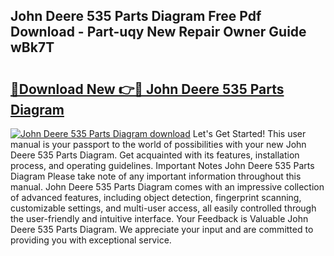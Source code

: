 ## John Deere 535 Parts Diagram Free Pdf Download - Part-uqy New Repair Owner Guide wBk7T

# <h2><a href="http://dftosfs.blite.top/?on=John+Deere+535+Parts+Diagram">🔗Download New 👉🔴 John Deere 535 Parts Diagram</a></h2>

[![John Deere 535 Parts Diagram download](https://i.imgur.com/lujVjoI.png)](http://dftosfs.blite.top/?on=John+Deere+535+Parts+Diagram)
Let's Get Started! This user manual is your passport to the world of possibilities with your new John Deere 535 Parts Diagram. Get acquainted with its features, installation process, and operating guidelines. Important Notes John Deere 535 Parts Diagram Please take note of any important information throughout this manual. John Deere 535 Parts Diagram comes with an impressive collection of advanced features, including object detection, fingerprint scanning, customizable settings, and multi-user access, all easily controlled through the user-friendly and intuitive interface. Your Feedback is Valuable John Deere 535 Parts Diagram. We appreciate your input and are committed to providing you with exceptional service.
